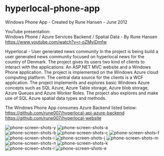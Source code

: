 # hyperlocal-phone-app

Windows Phone App - Created by Rune Hansen - June 2012

YouTube presentation:  
Windows Phone / Azure Services Backend / Spatial Data - By Rune Hansen  
https://www.youtube.com/watch?v=r-oZMviDmfw

Hyperlocal - User generated news community 
In the project is being build a user generated news community focused on hyperlocal news for the country of Denmark. The project gives its users two kind of clients to interact with the applications: An ASP.NET MVC website and a Windows Phone application. The project is implemented on the Windows Azure cloud computing platform. The central data source for the clients is a WCF application. The project implements and explores basic Windows Azure concepts such as SQL Azure, Azure Table storage, Azure blob storage, Azure Queues and Azure Worker Roles. The project also explores and make use of SQL Azure spatial data types and methods.

The Windows Phone App consumes Azure Backend listed below:  
https://github.com/rune007/hyperlocal-api-azure-backend  
https://github.com/rune007/hyperlocal-website

![phone-screen-shots-y](https://user-images.githubusercontent.com/5253939/158077729-a2e3b618-ed0e-4667-8d57-f9909a9a0328.png)
![phone-screen-shots-a](https://user-images.githubusercontent.com/5253939/158077770-76bcb58d-2eb4-498e-8b30-441455650b4f.png)
![phone-screen-shots-b](https://user-images.githubusercontent.com/5253939/158077773-32dd713e-9f5b-4fe6-a1e8-b3804cbdedfc.png)
![phone-screen-shots-c](https://user-images.githubusercontent.com/5253939/158077777-c2953b3e-1a0b-4ceb-8750-db9892e046ba.png)
![phone-screen-shots-f](https://user-images.githubusercontent.com/5253939/158217649-20635379-467d-456d-a293-026cf54b29fd.png)
![phone-screen-shots-i](https://user-images.githubusercontent.com/5253939/158217669-f3db25a5-b184-4db0-bfde-b78254c5efa2.png)
![phone-screen-shots-j](https://user-images.githubusercontent.com/5253939/158217708-d58879a7-46c1-41d7-bb6f-e7336f517fe2.png)
![phone-screen-shots-m](https://user-images.githubusercontent.com/5253939/158219409-97f6e593-8c76-4581-aead-ea8b77c6a266.png)
![phone-screen-shots-n](https://user-images.githubusercontent.com/5253939/158219446-2adae7fd-b9ee-460e-9724-9517409138a5.png)
![phone-screen-shots-k](https://user-images.githubusercontent.com/5253939/158217768-6efaae95-3865-48ce-97fa-8873e233eca4.png)  
![phone-screen-shots-l](https://user-images.githubusercontent.com/5253939/158217811-fd216009-d751-4ecb-b7b7-1c3cbf0dd0d1.png)
![phone-screen-shots-e](https://user-images.githubusercontent.com/5253939/158077787-76b7975a-4605-456d-9dd4-dcaded87101d.png)

